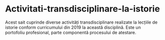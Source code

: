 # Activitati-transdisciplinare-la-istorie
Acest sait cuprinde diverse activități transdisciplinare realizate la lecțiile de istorie conform curricumului din 2019  la această disciplină. Este un portofoliu profesional, parte componentă procesului de atestare.
